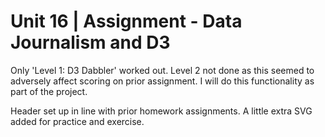 # Unit 16 | Assignment - Data Journalism and D3
Only 'Level 1: D3 Dabbler' worked out. Level 2 not done as this seemed to adversely affect scoring on prior assignment. I will do this functionality as part of the project.

Header set up in line with prior homework assignments. A little extra SVG added for practice and exercise.
